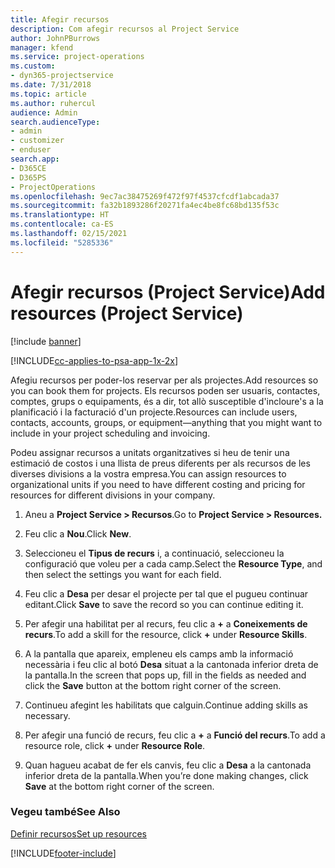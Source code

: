 ```yaml
---
title: Afegir recursos
description: Com afegir recursos al Project Service
author: JohnPBurrows
manager: kfend
ms.service: project-operations
ms.custom:
- dyn365-projectservice
ms.date: 7/31/2018
ms.topic: article
ms.author: ruhercul
audience: Admin
search.audienceType:
- admin
- customizer
- enduser
search.app:
- D365CE
- D365PS
- ProjectOperations
ms.openlocfilehash: 9ec7ac38475269f472f97f4537cfcdf1abcada37
ms.sourcegitcommit: fa32b1893286f20271fa4ec4be8fc68bd135f53c
ms.translationtype: HT
ms.contentlocale: ca-ES
ms.lasthandoff: 02/15/2021
ms.locfileid: "5285336"
---
```

# <a name="add-resources-project-service"></a><span data-ttu-id="cd876-103">Afegir recursos (Project Service)</span><span class="sxs-lookup"><span data-stu-id="cd876-103">Add resources (Project Service)</span></span>

[!include [banner](../includes/psa-now-project-operations.md)]

[!INCLUDE[cc-applies-to-psa-app-1x-2x](../includes/cc-applies-to-psa-app-1x-2x.md)]

<span data-ttu-id="cd876-104">Afegiu recursos per poder-los reservar per als projectes.</span><span class="sxs-lookup"><span data-stu-id="cd876-104">Add resources so you can book them for projects.</span></span> <span data-ttu-id="cd876-105">Els recursos poden ser usuaris, contactes, comptes, grups o equipaments, és a dir, tot allò susceptible d'incloure's a la planificació i la facturació d'un projecte.</span><span class="sxs-lookup"><span data-stu-id="cd876-105">Resources can include users, contacts, accounts, groups, or equipment—anything that you might want to include in your project scheduling and invoicing.</span></span>  
  
<span data-ttu-id="cd876-106">Podeu assignar recursos a unitats organitzatives si heu de tenir una estimació de costos i una llista de preus diferents per als recursos de les diverses divisions a la vostra empresa.</span><span class="sxs-lookup"><span data-stu-id="cd876-106">You can assign resources to organizational units if you need to have different costing and pricing for resources for different divisions in your company.</span></span>  
  
1.  <span data-ttu-id="cd876-107">Aneu a **Project Service > Recursos**.</span><span class="sxs-lookup"><span data-stu-id="cd876-107">Go to **Project Service > Resources.**</span></span>  
  
2.  <span data-ttu-id="cd876-108">Feu clic a **Nou**.</span><span class="sxs-lookup"><span data-stu-id="cd876-108">Click **New**.</span></span>  
  
3.  <span data-ttu-id="cd876-109">Seleccioneu el **Tipus de recurs** i, a continuació, seleccioneu la configuració que voleu per a cada camp.</span><span class="sxs-lookup"><span data-stu-id="cd876-109">Select the **Resource Type**, and then select the settings you want for each field.</span></span>  
  
4.  <span data-ttu-id="cd876-110">Feu clic a **Desa** per desar el projecte per tal que el pugueu continuar editant.</span><span class="sxs-lookup"><span data-stu-id="cd876-110">Click **Save** to save the record so you can continue editing it.</span></span>  
  
5.  <span data-ttu-id="cd876-111">Per afegir una habilitat per al recurs, feu clic a **+** a **Coneixements de recurs**.</span><span class="sxs-lookup"><span data-stu-id="cd876-111">To add a skill for the resource, click **+** under **Resource Skills**.</span></span>  
  
6.  <span data-ttu-id="cd876-112">A la pantalla que apareix, empleneu els camps amb la informació necessària i feu clic al botó **Desa** situat a la cantonada inferior dreta de la pantalla.</span><span class="sxs-lookup"><span data-stu-id="cd876-112">In the screen that pops up, fill in the fields as needed and click the **Save** button at the bottom right corner of the screen.</span></span>  
  
7.  <span data-ttu-id="cd876-113">Continueu afegint les habilitats que calguin.</span><span class="sxs-lookup"><span data-stu-id="cd876-113">Continue adding skills as necessary.</span></span>  
  
8.  <span data-ttu-id="cd876-114">Per afegir una funció de recurs, feu clic a **+** a **Funció del recurs**.</span><span class="sxs-lookup"><span data-stu-id="cd876-114">To add a resource role, click **+** under **Resource Role**.</span></span>  
  
9. <span data-ttu-id="cd876-115">Quan hagueu acabat de fer els canvis, feu clic a **Desa** a la cantonada inferior dreta de la pantalla.</span><span class="sxs-lookup"><span data-stu-id="cd876-115">When you’re done making changes, click **Save** at the bottom right corner of the screen.</span></span>  
  
### <a name="see-also"></a><span data-ttu-id="cd876-116">Vegeu també</span><span class="sxs-lookup"><span data-stu-id="cd876-116">See Also</span></span>  
 [<span data-ttu-id="cd876-117">Definir recursos</span><span class="sxs-lookup"><span data-stu-id="cd876-117">Set up resources</span></span>](../psa/set-up-resources.md)


[!INCLUDE[footer-include](../includes/footer-banner.md)]